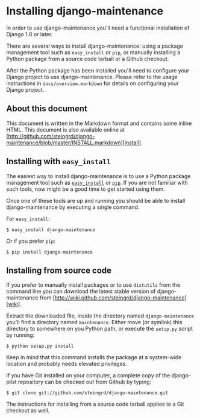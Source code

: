 # Installing django-maintenance #

In order to use django-maintenance you'll need a functional installation of Django
1.0 or later.

There are several ways to install django-maintenance: using a package
management tool such as `easy_install` or `pip`, or manually installing a
Python package from a source code tarball or a Github checkout.

After the Python package has been installed you'll need to configure your
Django project to use django-maintenance. Please refer to the usage
instructions in `docs/overview.markdown` for details on configuring your
Django project.

## About this document ##

This document is written in the Markdown format and contains some inline HTML.
This document is also available online at
[http://github.com/steingrd/django-maintenance/blob/master/INSTALL.markdown][install].

  [install]: http://github.com/steingrd/django-maintenance/blob/master/INSTALL.markdown

## Installing with `easy_install` ##

The easiest way to install django-maintenance is to use a Python package
management tool such as [`easy_install`][easy] or [`pip`][pip]. If you are not
familiar with such tools, now might be a good time to get started using them.

Once one of these tools are up and running you should be able to install
django-maintenance by executing a single command.

For `easy_install`:

    $ easy_install django-maintenance

Or if you prefer `pip`:

    $ pip install django-maintenance

  [easy]: http://peak.telecommunity.com/DevCenter/EasyInstall
  [pip]: http://pypi.python.org/pypi/pip/

## Installing from source code ##

If you prefer to manually install packages or to use `distutils` from the
command line you can download the latest stable version of django-maintenance
from [http://wiki.github.com/steingrd/django-maintenance][wiki].

Extract the downloaded file, inside the directory named `django-maintenance`
you'll find a directory named `maintenance`. Either move (or symlink) this
directory to somewhere on you Python path, or execute the `setup.py` script by
running:

    $ python setup.py install

Keep in mind that this command installs the package at a system-wide location
and probably needs elevated privileges.

If you have Git installed on your computer, a complete copy of the
django-plist repository can be checked out from Github by typing:

    $ git clone git://github.com/steingrd/django-maintenance.git

The instructions for installing from a source code tarball applies to a Git
checkout as well.

  [wiki]: http://wiki.github.com/steingrd/django-maintenance

